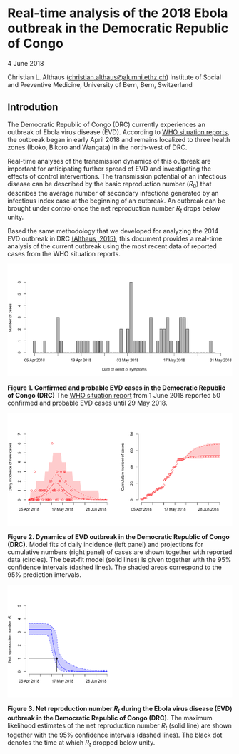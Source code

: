 Real-time analysis of the 2018 Ebola outbreak in the Democratic Republic of Congo
================

4 June 2018

Christian L. Althaus (<christian.althaus@alumni.ethz.ch>)
Institute of Social and Preventive Medicine, University of Bern, Bern, Switzerland

Introdution
-----------

The Democratic Republic of Congo (DRC) currently experiences an outbreak of Ebola virus disease (EVD). According to [WHO situation reports](http://www.who.int/ebola/situation-reports/drc-2018/en/), the outbreak began in early April 2018 and remains localized to three health zones (Iboko, Bikoro and Wangata) in the north-west of DRC.

Real-time analyses of the transmission dynamics of this outbreak are important for anticipating further spread of EVD and investigating the effects of control interventions. The transmission potential of an infectious disease can be described by the basic reproduction number (*R*<sub>0</sub>) that describes the average number of secondary infections generated by an infectious index case at the beginning of an outbreak. An outbreak can be brought under control once the net reproduction number *R*<sub>*t*</sub> drops below unity.

Based the same methodology that we developed for analyzing the 2014 EVD outbreak in DRC [(Althaus, 2015)](https://peerj.com/articles/1418/), this document provides a real-time analysis of the current outbreak using the most recent data of reported cases from the WHO situation reports.

![](README_files/figure-markdown_github/plot_data-1.png)

**Figure 1. Confirmed and probable EVD cases in the Democratic Republic of Congo (DRC)** The [WHO situation report](http://apps.who.int/iris/bitstream/handle/10665/272728/SITREP-EVD-DRC-20180601-eng.pdf?ua=1) from 1 June 2018 reported 50 confirmed and probable EVD cases until 29 May 2018.

![](README_files/figure-markdown_github/plot_dynamics-1.png)

**Figure 2. Dynamics of EVD outbreak in the Democratic Republic of Congo (DRC).** Model fits of daily incidence (left panel) and projections for cumulative numbers (right panel) of cases are shown together with reported data (circles). The best-fit model (solid lines) is given together with the 95% confidence intervals (dashed lines). The shaded areas correspond to the 95% prediction intervals.

![](README_files/figure-markdown_github/plot_reproduction-1.png)

**Figure 3. Net reproduction number *R*<sub>*t*</sub> during the Ebola virus disease (EVD) outbreak in the Democratic Republic of Congo (DRC).** The maximum likelihood estimates of the net reproduction number *R*<sub>*t*</sub> (solid line) are shown together with the 95% confidence intervals (dashed lines). The black dot denotes the time at which *R*<sub>*t*</sub> dropped below unity.
